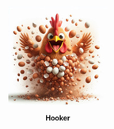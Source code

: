 <p align="center">
    <img height="200" src="https://raw.githubusercontent.com/gallolabs/remote-ee/main/logo_w200.jpeg">
  <p align="center"><strong>Hooker</strong></p>
</p>
